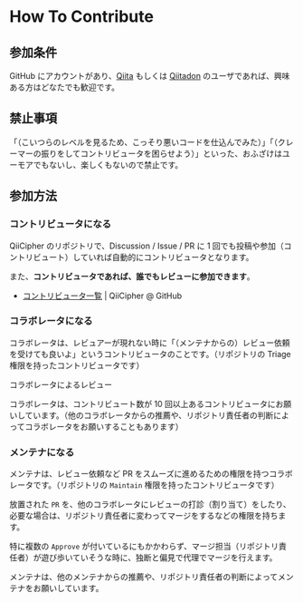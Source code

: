 # How To Contribute

## 参加条件

GitHub にアカウントがあり、[Qiita](https://qiita.com/) もしくは [Qiitadon](https://qiitadon.com/) のユーザであれば、興味ある方はどなたでも歓迎です。

## 禁止事項

「（こいつらのレベルを見るため、こっそり悪いコードを仕込んでみた）」「（クレーマーの振りをしてコントリビュータを困らせよう）」といった、おふざけはユーモアでもないし、楽しくもないので禁止です。

## 参加方法

### コントリビュータになる

QiiCipher のリポジトリで、Discussion / Issue / PR に 1 回でも投稿や参加（コントリビュート）していれば自動的にコントリビュータとなります。

また、**コントリビュータであれば、誰でもレビューに参加できます**。

- [コントリビュータ一覧](https://docs.github.com/ja/github/getting-started-with-github/quickstart/github-glossary#contributor) | QiiCipher @ GitHub

### コラボレータになる

コラボレータは、レビュアーが現れない時に「（メンテナからの）レビュー依頼を受けても良いよ」というコントリビュータのことです。（リポジトリの Triage 権限を持ったコントリビュータです）

コラボレータによるレビュー

コラボレータは、コントリビュート数が 10 回以上あるコントリビュータにお願いしています。（他のコラボレータからの推薦や、リポジトリ責任者の判断によってコラボレータをお願いすることもあります）

### メンテナになる

メンテナは、レビュー依頼など PR をスムーズに進めるための権限を持つコラボレータです。（リポジトリの `Maintain` 権限を持ったコントリビュータです）

放置された `PR` を、他のコラボレータにレビューの打診（割り当て）をしたり、必要な場合は、リポジトリ責任者に変わってマージをするなどの権限を持ちます。

特に複数の `Approve` が付いているにもかかわらず、マージ担当（リポジトリ責任者）が遊び歩いていそうな時に、独断と偏見で代理でマージを行えます。

メンテナは、他のメンテナからの推薦や、リポジトリ責任者の判断によってメンテナをお願いしています。
